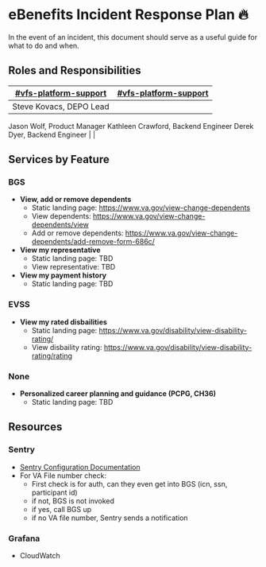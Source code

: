 # eBenefits Incident Response Plan 🔥
In the event of an incident, this document should serve as a useful guide for what to do and when. 
## Roles and Responsibilities
| [#vfs-platform-support](https://dsva.slack.com/archives/CBU0KDSB1)  | [#vfs-platform-support](https://dsva.slack.com/archives/CBU0KDSB1)  |
|---|---|
| Steve Kovacs, DEPO Lead
Jason Wolf, Product Manager
Kathleen Crawford, Backend Engineer
Derek Dyer, Backend Engineer  |   |

## Services by Feature
### BGS
- **View, add or remove dependents**
  - Static landing page: https://www.va.gov/view-change-dependents
  - View dependents: https://www.va.gov/view-change-dependents/view
  - Add or remove dependents: https://www.va.gov/view-change-dependents/add-remove-form-686c/
- **View my representative**
  - Static landing page: TBD
  - View representative: TBD
- **View my payment history**
  - Static landing page: TBD

### EVSS
- **View my rated disbailities**
  - Static landing page: https://www.va.gov/disability/view-disability-rating/
  - View disbaility rating: https://www.va.gov/disability/view-disability-rating/rating

### None
- **Personalized career planning and guidance (PCPG, CH36)**
  - Static landing page: TBD

## Resources
### Sentry
- [Sentry Configuration Documentation](https://github.com/department-of-veterans-affairs/va.gov-team/blob/master/platform/engineering/sentry-configuration.md)
- For VA File number check: 
  - First check is for auth, can they even get into BGS (icn, ssn, participant id)
  - if not, BGS is not invoked
  - if yes, call BGS up
  - if no VA file number, Sentry sends a notification


### Grafana
- CloudWatch
